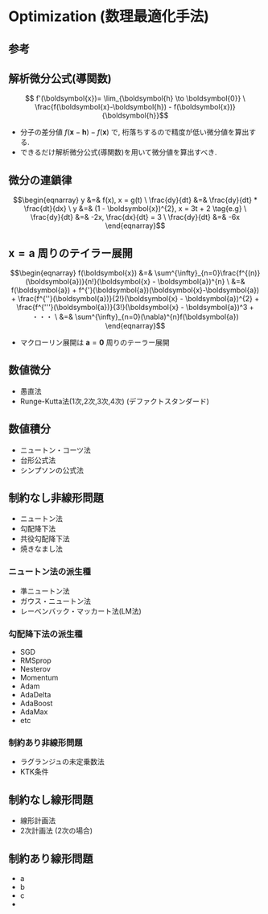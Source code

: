 # Optimization (数理最適化手法)

## 参考

## 解析微分公式(導関数)
```math
    f'(\boldsymbol{x})= \lim_{\boldsymbol{h} \to \boldsymbol{0}} \ \frac{f(\boldsymbol{x}-\boldsymbol{h}) - f(\boldsymbol{x})}{\boldsymbol{h}}
```
+ 分子の差分値 $f(\boldsymbol{x} - \boldsymbol{h}) - f(\boldsymbol{x})$ で, 桁落ちするので精度が低い微分値を算出する.
+ できるだけ解析微分公式(導関数)を用いて微分値を算出すべき.

## 微分の連鎖律
```math
\begin{eqnarray}
    y &=& f(x), x = g(t)
    \
    \frac{dy}{dt} &=& \frac{dy}{dt} * \frac{dt}{dx}
    \
    y &=& (1 - \boldsymbol{x})^{2}, x = 3t + 2 \tag{e.g}
    \
    \frac{dy}{dt} &=& -2x, \frac{dx}{dt} = 3
    \
    \frac{dy}{dt} &=& -6x
\end{eqnarray}
```

## $\boldsymbol{x}=\boldsymbol{a}$ 周りのテイラー展開
```math
\begin{eqnarray}
    f(\boldsymbol{x}) &=& \sum^{\infty}_{n=0}\frac{f^{(n)}(\boldsymbol{a})}{n!}(\boldsymbol{x} - \boldsymbol{a})^{n} \
    &=& f(\boldsymbol{a}) + f^{'}(\boldsymbol{a})(\boldsymbol{x}-\boldsymbol{a}) + \frac{f^{''}(\boldsymbol{a})}{2!}(\boldsymbol{x} - \boldsymbol{a})^{2}
    + \frac{f^{'''}(\boldsymbol{a})}{3!}(\boldsymbol{x} - \boldsymbol{a})^3 + ・・・ \
    &=& \sum^{\infty}_{n=0}(\nabla)^{n}f(\boldsymbol{a})

\end{eqnarray}
```
+ マクローリン展開は $\boldsymbol{a}=\boldsymbol{0}$ 周りのテーラー展開


## 数値微分
+ 愚直法
+ Runge-Kutta法(1次,2次,3次,4次) (デファクトスタンダード)

## 数値積分
+ ニュートン・コーツ法
+ 台形公式法
+ シンプソンの公式法

## 制約なし非線形問題
+ ニュートン法
+ 勾配降下法
+ 共役勾配降下法 
+ 焼きなまし法

### ニュートン法の派生種
+ 準ニュートン法
+ ガウス・ニュートン法
+ レーベンバック・マッカート法(LM法)

### 勾配降下法の派生種
+ SGD
+ RMSprop
+ Nesterov
+ Momentum
+ Adam
+ AdaDelta
+ AdaBoost
+ AdaMax
+ etc

### 制約あり非線形問題
+ ラグランジュの未定乗数法
+ KTK条件

## 制約なし線形問題
+ 線形計画法
+ 2次計画法 (2次の場合)


## 制約あり線形問題
+ a
+ b
+ c
+ 
    
